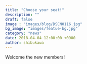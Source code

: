 ```yaml
---
title: "Choose your seat!"
description: ""
draft: false
image : "images/blog/DSCN0116.jpg"
bg_image: "images/featue-bg.jpg"
category: "news"
date: 2018-04-04 12:00:00 +0900
author: shibukawa
---
```


Welcome the new members!
